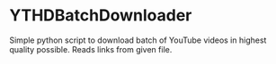 # YTHDBatchDownloader
Simple python script to download batch of YouTube videos in highest quality possible. Reads links from given file.
